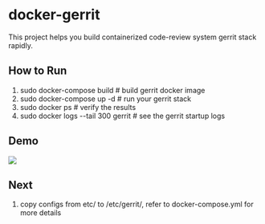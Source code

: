 # docker-gerrit
This project helps you build containerized code-review system gerrit stack rapidly.

## How to Run
1. sudo docker-compose build # build gerrit docker image
2. sudo docker-compose up -d # run your gerrit stack
3. sudo docker ps # verify the results
4. sudo docker logs --tail 300 gerrit # see the gerrit startup logs

## Demo
![](https://github.com/hswayne77/docker-gerrit/blob/master/demo-screnshot.png)

## Next
1. copy configs from etc/ to /etc/gerrit/, refer to docker-compose.yml for more details

